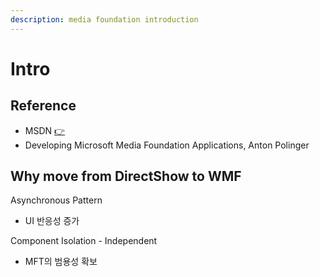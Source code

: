 ```yaml
---
description: media foundation introduction
---
```


# Intro

## Reference

* MSDN [👉](https://docs.microsoft.com/ko-kr/windows/win32/medfound/microsoft-media-foundation-sdk)
* Developing Microsoft Media Foundation Applications, Anton Polinger

## Why move from DirectShow to WMF

Asynchronous Pattern

* UI 반응성 증가



Component Isolation - Independent

* MFT의 범용성 확보

